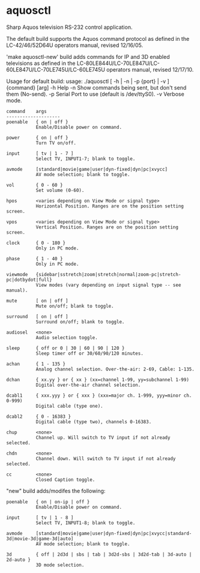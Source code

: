 aquosctl
========

Sharp Aquos television RS-232 control application.

The default build supports the Aquos command protocol as defined in the 
LC-42/46/52D64U operators manual, revised 12/16/05.

'make aquosctl-new' build adds commands for IP and 3D enabled 
televisions as defined in the 
LC-80LE844U/LC-70LE847U/LC-60LE847U/LC-70LE745U/LC-60LE745U operators 
manual, revised 12/17/10.

Usage for default build:
    usage: ./aquosctl [ -h | -n | -p {port} | -v ] {command} [arg]
	    -h	Help
    	-n	Show commands being sent, but don't send them (No-send).
    	-p	Serial Port to use (default is /dev/ttyS0).
    	-v	Verbose mode.

    command    args
    --------------------
    poenable   { on | off }
               Enable/Disable power on command.

    power      { on | off }
               Turn TV on/off.

    input      [ tv | 1 - 7 ]
               Select TV, INPUT1-7; blank to toggle.

    avmode     [standard|movie|game|user|dyn-fixed|dyn|pc|xvycc]
               AV mode selection; blank to toggle.

    vol        { 0 - 60 }
               Set volume (0-60).

    hpos       <varies depending on View Mode or signal type>
               Horizontal Position. Ranges are on the position setting screen.

    vpos       <varies depending on View Mode or signal type>
               Vertical Position. Ranges are on the position setting screen.

    clock      { 0 - 180 }
               Only in PC mode.

    phase      { 1 - 40 }
               Only in PC mode.

    viewmode   {sidebar|sstretch|zoom|stretch|normal|zoom-pc|stretch-pc|dotbydot|full}
               View modes (vary depending on input signal type -- see manual).

    mute       [ on | off ]
               Mute on/off; blank to toggle.

    surround   [ on | off ]
               Surround on/off; blank to toggle.

    audiosel   <none>
               Audio selection toggle.

    sleep      { off or 0 | 30 | 60 | 90 | 120 }
               Sleep timer off or 30/60/90/120 minutes.

    achan      { 1 - 135 }
               Analog channel selection. Over-the-air: 2-69, Cable: 1-135.

    dchan      { xx.yy } or { xx } (xx=channel 1-99, yy=subchannel 1-99)
               Digital over-the-air channel selection.

    dcabl1     { xxx.yyy } or { xxx } (xxx=major ch. 1-999, yyy=minor ch. 0-999)
               Digital cable (type one).

    dcabl2     { 0 - 16383 }
               Digital cable (type two), channels 0-16383.

    chup       <none>
               Channel up. Will switch to TV input if not already selected.

    chdn       <none>
               Channel down. Will switch to TV input if not already selected.

    cc         <none>
               Closed Caption toggle.

"new" build adds/modifes the following:

    poenable   { on | on-ip | off }
               Enable/Disable power on command.

    input      [ tv | 1 - 8 ]
               Select TV, INPUT1-8; blank to toggle.

    avmode     [standard|movie|game|user|dyn-fixed|dyn|pc|xvycc|standard-3d|movie-3d|game-3d|auto]
               AV mode selection; blank to toggle.

	3d         { off | 2d3d | sbs | tab | 3d2d-sbs | 3d2d-tab | 3d-auto | 2d-auto }
               3D mode selection.
